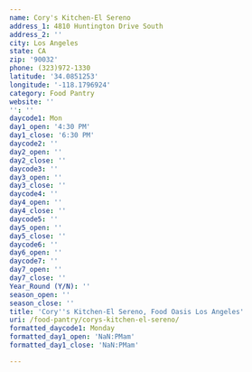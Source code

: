 ```yaml
---
name: Cory's Kitchen-El Sereno
address_1: 4810 Huntington Drive South
address_2: ''
city: Los Angeles
state: CA
zip: '90032'
phone: (323)972-1330
latitude: '34.0851253'
longitude: '-118.1796924'
category: Food Pantry
website: ''
'': ''
daycode1: Mon
day1_open: '4:30 PM'
day1_close: '6:30 PM'
daycode2: ''
day2_open: ''
day2_close: ''
daycode3: ''
day3_open: ''
day3_close: ''
daycode4: ''
day4_open: ''
day4_close: ''
daycode5: ''
day5_open: ''
day5_close: ''
daycode6: ''
day6_open: ''
daycode7: ''
day7_open: ''
day7_close: ''
Year_Round (Y/N): ''
season_open: ''
season_close: ''
title: 'Cory''s Kitchen-El Sereno, Food Oasis Los Angeles'
uri: /food-pantry/corys-kitchen-el-sereno/
formatted_daycode1: Monday
formatted_day1_open: 'NaN:PMam'
formatted_day1_close: 'NaN:PMam'

---
```

